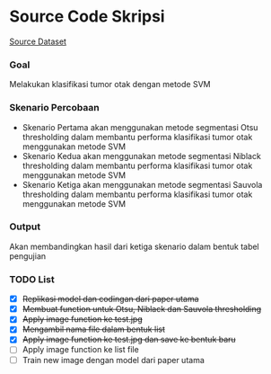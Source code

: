 # Source Code Skripsi 

[Source Dataset](https://www.kaggle.com/navoneel/brain-mri-images-for-brain-tumor-detection)

### Goal
Melakukan klasifikasi tumor otak dengan metode SVM

### Skenario Percobaan
- Skenario Pertama akan menggunakan metode segmentasi Otsu thresholding dalam membantu performa klasifikasi tumor otak menggunakan metode SVM
- Skenario Kedua akan menggunakan metode segmentasi Niblack thresholding dalam membantu performa klasifikasi tumor otak menggunakan metode SVM
- Skenario Ketiga akan menggunakan metode segmentasi Sauvola thresholding dalam membantu performa klasifikasi tumor otak menggunakan metode SVM

### Output
Akan membandingkan hasil dari ketiga skenario dalam bentuk tabel pengujian

### TODO List

- [x] ~~Replikasi model dan codingan dari paper utama~~
- [x] ~~Membuat function untuk Otsu, Niblack dan Sauvola thresholding~~
- [x] ~~Apply image function ke test.jpg~~
- [x] ~~Mengambil nama file dalam bentuk list~~
- [x] ~~Apply image function ke test.jpg dan save ke bentuk baru~~
- [ ] Apply image function ke list file
- [ ] Train new image dengan model dari paper utama
